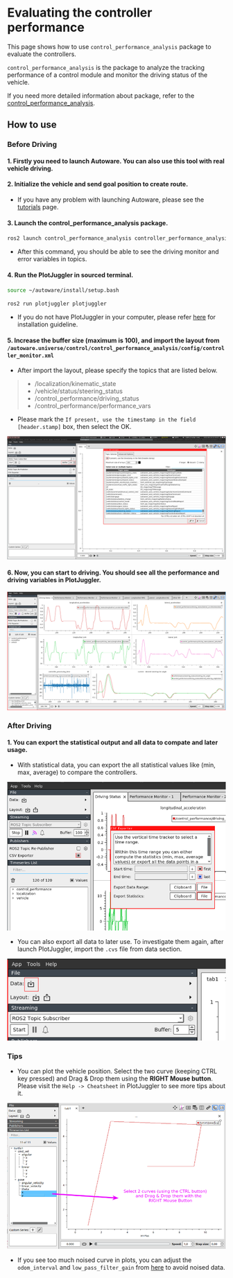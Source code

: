 # Evaluating the controller performance

This page shows how to use `control_performance_analysis` package to evaluate the controllers.

`control_performance_analysis` is the package to analyze the tracking performance of a control module 
and monitor the driving status of the vehicle.

If you need more detailed information about package, refer to the [control_performance_analysis](https://github.com/autowarefoundation/autoware.universe/tree/main/control/control_performance_analysis).

## How to use

### Before Driving

#### 1. Firstly you need to launch Autoware. You can also use this tool with real vehicle driving.


#### 2. Initialize the vehicle and send goal position to create route. 

* If you have any problem with launching Autoware, please see the [tutorials](https://autowarefoundation.github.io/autoware-documentation/main/tutorials/) page.


#### 3. Launch the control_performance_analysis package.

```bash
ros2 launch control_performance_analysis controller_performance_analysis.launch.xml
```

* After this command, you should be able to see the driving monitor and error variables in topics.

#### 4. Run the PlotJuggler in sourced terminal.
```bash
source ~/autoware/install/setup.bash
```
```bash
ros2 run plotjuggler plotjuggler
```

* If you do not have PlotJuggler in your computer, please refer [here](https://github.com/facontidavide/PlotJuggler#installation) for installation guideline.


#### 5. Increase the buffer size (maximum is 100), and import the layout from `/autoware.universe/control/control_performance_analysis/config/controller_monitor.xml`

- After import the layout, please specify the topics that are listed below.

> - /localization/kinematic_state
> - /vehicle/status/steering_status
> - /control_performance/driving_status
> - /control_performance/performance_vars

* Please mark the `If present, use the timestamp in the field [header.stamp]` box, then select the OK.

![Start PlotJuggler](images/evaluating-controller-performance/start-plotjuggler.png)

#### 6. Now, you can start to driving. You should see all the performance and driving variables in PlotJuggler.
![Controller Monitor](images/evaluating-controller-performance/controller-monitor.png)
### After Driving

#### 1. You can export the statistical output and all data to compate and later usage.

* With statistical data, you can export the all statistical values like (min, max, average) to compare the controllers.

![CVS Export](images/evaluating-controller-performance/export-cvs.png)

* You can also export all data to later use. To investigate them again, after launch PlotJuggler, import the `.cvs` file from data section.

![](images/evaluating-controller-performance/import-data.png)

### Tips

* You can plot the vehicle position. Select the two curve (keeping CTRL key pressed) and Drag & Drop them using the **RIGHT Mouse button**. Please visit the `Help -> Cheatsheet` in PlotJuggler to see more tips about it.

![Plot XY Curve](images/evaluating-controller-performance/plot-xy.png)

* If you see too much noised curve in plots, you can adjust the `odom_interval` and `low_pass_filter_gain` from [here](https://github.com/autowarefoundation/autoware.universe/blob/main/control/control_performance_analysis/config/control_performance_analysis.param.yaml) to avoid noised data.